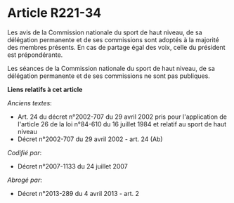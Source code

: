 # Article R221-34

Les avis de la Commission nationale du sport de haut niveau, de sa délégation permanente et de ses commissions sont adoptés à
la majorité des membres présents. En cas de partage égal des voix, celle du président est prépondérante.

Les séances de la Commission nationale du sport de haut niveau, de sa délégation permanente et de ses commissions ne sont pas
publiques.

**Liens relatifs à cet article**

_Anciens textes_:

  - Art. 24 du décret n°2002-707 du 29 avril 2002 pris pour l'application de l'article 26 de la loi n°84-610 du 16 juillet 1984 et relatif au sport de haut niveau
  - Décret n°2002-707 du 29 avril 2002 - art. 24 (Ab)

_Codifié par_:

  - Décret n°2007-1133 du 24 juillet 2007

_Abrogé par_:

  - Décret n°2013-289 du 4 avril 2013 - art. 2
